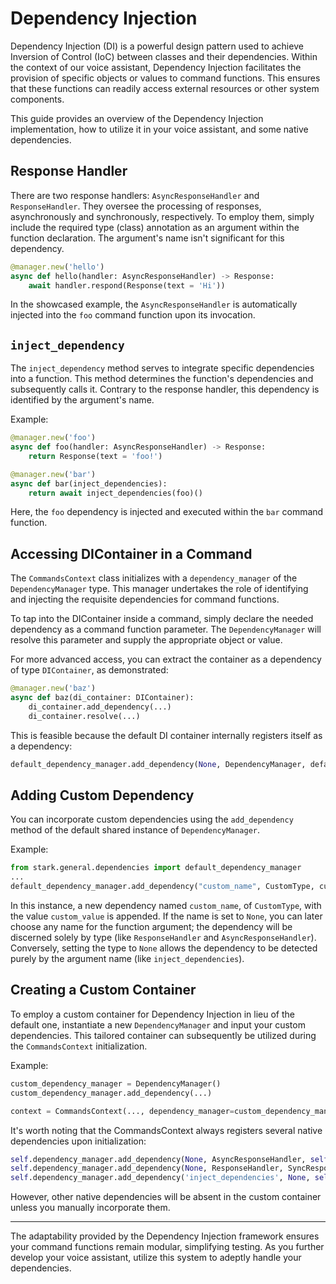 # Dependency Injection

Dependency Injection (DI) is a powerful design pattern used to achieve Inversion of Control (IoC) between classes and their dependencies. Within the context of our voice assistant, Dependency Injection facilitates the provision of specific objects or values to command functions. This ensures that these functions can readily access external resources or other system components.

This guide provides an overview of the Dependency Injection implementation, how to utilize it in your voice assistant, and some native dependencies.

## Response Handler

There are two response handlers: `AsyncResponseHandler` and `ResponseHandler`. They oversee the processing of responses, asynchronously and synchronously, respectively. To employ them, simply include the required type (class) annotation as an argument within the function declaration. The argument's name isn't significant for this dependency.

```python
@manager.new('hello')
async def hello(handler: AsyncResponseHandler) -> Response: 
    await handler.respond(Response(text = 'Hi'))
```

In the showcased example, the `AsyncResponseHandler` is automatically injected into the `foo` command function upon its invocation.

## `inject_dependency`

The `inject_dependency` method serves to integrate specific dependencies into a function. This method determines the function's dependencies and subsequently calls it. Contrary to the response handler, this dependency is identified by the argument's name.

Example:
```python
@manager.new('foo')
async def foo(handler: AsyncResponseHandler) -> Response: 
    return Response(text = 'foo!')

@manager.new('bar')
async def bar(inject_dependencies): 
    return await inject_dependencies(foo)()
```

Here, the `foo` dependency is injected and executed within the `bar` command function.

## Accessing DIContainer in a Command

The `CommandsContext` class initializes with a `dependency_manager` of the `DependencyManager` type. This manager undertakes the role of identifying and injecting the requisite dependencies for command functions.

To tap into the DIContainer inside a command, simply declare the needed dependency as a command function parameter. The `DependencyManager` will resolve this parameter and supply the appropriate object or value.

For more advanced access, you can extract the container as a dependency of type `DIContainer`, as demonstrated:

```python
@manager.new('baz')
async def baz(di_container: DIContainer): 
    di_container.add_dependency(...)
    di_container.resolve(...)
```

This is feasible because the default DI container internally registers itself as a dependency:

```python
default_dependency_manager.add_dependency(None, DependencyManager, default_dependency_manager)
```

## Adding Custom Dependency

You can incorporate custom dependencies using the `add_dependency` method of the default shared instance of `DependencyManager`.

Example:
```python
from stark.general.dependencies import default_dependency_manager
...
default_dependency_manager.add_dependency("custom_name", CustomType, custom_value)
```

In this instance, a new dependency named `custom_name`, of `CustomType`, with the value `custom_value` is appended. If the name is set to `None`, you can later choose any name for the function argument; the dependency will be discerned solely by type (like `ResponseHandler` and `AsyncResponseHandler`). Conversely, setting the type to `None` allows the dependency to be detected purely by the argument name (like `inject_dependencies`).

## Creating a Custom Container

To employ a custom container for Dependency Injection in lieu of the default one, instantiate a new `DependencyManager` and input your custom dependencies. This tailored container can subsequently be utilized during the `CommandsContext` initialization.

Example:
```python
custom_dependency_manager = DependencyManager()
custom_dependency_manager.add_dependency(...)

context = CommandsContext(..., dependency_manager=custom_dependency_manager)
```

It's worth noting that the CommandsContext always registers several native dependencies upon initialization:

```python
self.dependency_manager.add_dependency(None, AsyncResponseHandler, self)
self.dependency_manager.add_dependency(None, ResponseHandler, SyncResponseHandler(self))
self.dependency_manager.add_dependency('inject_dependencies', None, self.inject_dependencies)
```

However, other native dependencies will be absent in the custom container unless you manually incorporate them.

---

The adaptability provided by the Dependency Injection framework ensures your command functions remain modular, simplifying testing. As you further develop your voice assistant, utilize this system to adeptly handle your dependencies.
